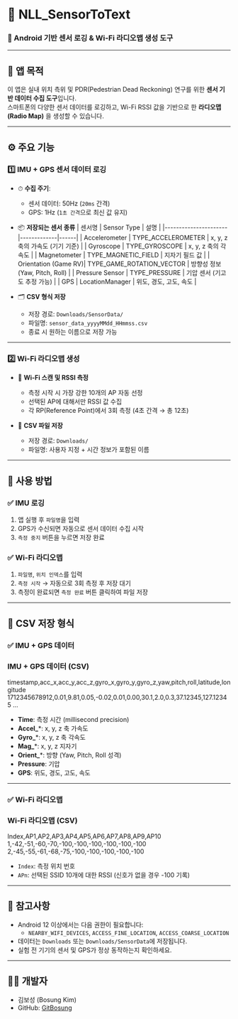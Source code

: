 # 📡 NLL_SensorToText

### 📱 Android 기반 센서 로깅 & Wi-Fi 라디오맵 생성 도구

---

## 🧭 앱 목적

이 앱은 실내 위치 측위 및 PDR(Pedestrian Dead Reckoning) 연구를 위한 **센서 기반 데이터 수집 도구**입니다.  
스마트폰의 다양한 센서 데이터를 로깅하고, Wi-Fi RSSI 값을 기반으로 한 **라디오맵(Radio Map)** 을 생성할 수 있습니다.

---

## ⚙️ 주요 기능

### 1️⃣ IMU + GPS 센서 데이터 로깅

- ⏱ **수집 주기**:  
  - 센서 데이터: 50Hz (`20ms` 간격)  
  - GPS: 1Hz (`1초 간격`으로 최신 값 유지)

- 📦 **저장되는 센서 종류**
  | 센서명                | Sensor Type | 설명 |
  |----------------------|-------------|------|
  | Accelerometer        | TYPE_ACCELEROMETER | x, y, z 축의 가속도 (기기 기준) |
  | Gyroscope            | TYPE_GYROSCOPE | x, y, z 축의 각속도 |
  | Magnetometer         | TYPE_MAGNETIC_FIELD | 지자기 필드 값 |
  | Orientation (Game RV)| TYPE_GAME_ROTATION_VECTOR | 방향성 정보 (Yaw, Pitch, Roll) |
  | Pressure Sensor      | TYPE_PRESSURE | 기압 센서 (기고도 추정 가능) |
  | GPS                  | LocationManager | 위도, 경도, 고도, 속도 |

- 🗂 **CSV 형식 저장**
  - 저장 경로: `Downloads/SensorData/`
  - 파일명: `sensor_data_yyyyMMdd_HHmmss.csv`
  - 종료 시 원하는 이름으로 저장 가능

---

### 2️⃣ Wi-Fi 라디오맵 생성

- 📶 **Wi-Fi 스캔 및 RSSI 측정**
  - 측정 시작 시 가장 강한 10개의 AP 자동 선정
  - 선택된 AP에 대해서만 RSSI 값 수집
  - 각 RP(Reference Point)에서 3회 측정 (4초 간격 → 총 12초)

- 📂 **CSV 파일 저장**
  - 저장 경로: `Downloads/`
  - 파일명: 사용자 지정 + 시간 정보가 포함된 이름

---

## 📝 사용 방법

### ✅ IMU 로깅

1. 앱 실행 후 `파일명`을 입력
2. GPS가 수신되면 자동으로 센서 데이터 수집 시작
3. `측정 중지` 버튼을 누르면 저장 완료

### ✅ Wi-Fi 라디오맵

1. `파일명`, `위치 인덱스`를 입력
2. `측정 시작` → 자동으로 3회 측정 후 저장 대기
3. 측정이 완료되면 `측정 완료` 버튼 클릭하여 파일 저장

---

## 📄 CSV 저장 형식

### ✅ IMU + GPS 데이터

### IMU + GPS 데이터 (CSV)
timestamp,acc_x,acc_y,acc_z,gyro_x,gyro_y,gyro_z,yaw,pitch,roll,latitude,longitude 
1712345678912,0.01,9.81,0.05,-0.02,0.01,0.00,30.1,2.0,0.3,37.12345,127.12345 ...

- **Time**: 측정 시간 (millisecond precision)
- **Accel_***: x, y, z 축 가속도
- **Gyro_***: x, y, z 축 각속도
- **Mag_***: x, y, z 지자기
- **Orient_***: 방향 (Yaw, Pitch, Roll 성격)
- **Pressure**: 기압
- **GPS**: 위도, 경도, 고도, 속도

---

### ✅ Wi-Fi 라디오맵

### Wi-Fi 라디오맵 (CSV)
Index,AP1,AP2,AP3,AP4,AP5,AP6,AP7,AP8,AP9,AP10 
1,-42,-51,-60,-70,-100,-100,-100,-100,-100,-100 2,-45,-55,-61,-68,-75,-100,-100,-100,-100,-100

- `Index`: 측정 위치 번호
- `APn`: 선택된 SSID 10개에 대한 RSSI (신호가 없을 경우 -100 기록)

---

## 📌 참고사항

- Android 12 이상에서는 다음 권한이 필요합니다:
  - `NEARBY_WIFI_DEVICES`, `ACCESS_FINE_LOCATION`, `ACCESS_COARSE_LOCATION`
- 데이터는 `Downloads` 또는 `Downloads/SensorData`에 저장됩니다.
- 실험 전 기기의 센서 및 GPS가 정상 동작하는지 확인하세요.

---

## 👨‍💻 개발자

- 김보성 (Bosung Kim)  
- GitHub: [GitBosung](https://github.com/GitBosung)

